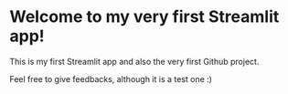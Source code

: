 # Welcome to my very first Streamlit app!

This is my first Streamlit app and also the very first Github project.

Feel free to give feedbacks, although it is a test one :)
